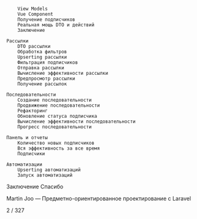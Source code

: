         View Models
        Vue Component
        Получение подписчиков
        Реальная мощь DTO и действий
        Заключение

    Рассылки
        DTO рассылки
        Обработка фильтров
        Upserting рассылки
        Фильтрация подписчиков
        Отправка рассылки
        Вычисление эффективности рассылки
        Предпросмотр рассылки
        Получение рассылок

    Последовательности
        Создание последовательности
        Продвижение последовательности
        Рефакторинг
        Обновление статуса подписчика
        Вычисление эффективности последовательности
        Прогресс последовательности

    Панель и отчеты
        Количество новых подписчиков
        Вся эффективность за все время
        Подписчики

    Автоматизации
        Upserting автоматизаций
        Запуск автоматизаций
        
Заключение
Спасибо

Martin Joo — Предметно-ориентированное проектирование с Laravel

2 / 327
